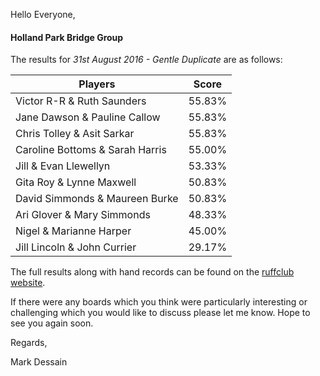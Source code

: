 
Hello Everyone,

#### Holland Park Bridge Group

The results for _31st August 2016 - Gentle Duplicate_ are as follows:

|Players                         | Score  | 	
|--------------------------------|--------|
|Victor R-R & Ruth Saunders|55.83%|
|Jane Dawson & Pauline Callow|55.83%|
|Chris Tolley & Asit Sarkar|55.83%|
|Caroline Bottoms & Sarah Harris|55.00%|
|Jill & Evan Llewellyn|53.33%|
|Gita Roy & Lynne Maxwell|50.83%|
|David Simmonds & Maureen Burke|50.83%|
|Ari Glover & Mary Simmonds|48.33%|
|Nigel & Marianne Harper|45.00%|
|Jill Lincoln & John Currier|29.17%|

The full results along with hand records can be found on the [ruffclub website](http://www.bridgewebs.com/cgi-bin/bwoi/bw.cgi?pid=display_rank&event=20160831_1&club=ruffclub).

If there were any boards which you think were particularly interesting or challenging which you would like to discuss please let me know. Hope to see you again soon.

Regards,

Mark Dessain
